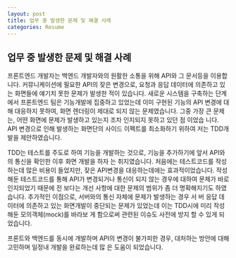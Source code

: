 ```yaml
---
layout: post
title: 업무 중 발생한 문제 및 해결 사례
categories: Resume
---
```


## 업무 중 발생한 문제 및 해결 사례

프론트엔드 개발자는 백엔드 개발자와의 원활한 소통을 위해 API와 그 문서등을 이용합니다. 커뮤니케이션에 필요한 API의 잦은 변경으로, 요청과 응답 데이터에 의존하고 있는 화면들에 얘기치 못한 문제가 발생한 적이 있습니다. 새로운 시스템을 구축하는 단계에서 프론트엔드 팀은 기능개발에 집중하고 있었는데 이미 구현된 기능의 API 변경에 대해 대응하지 못하여, 화면 렌더링이 제대로 되지 않는 문제였습니다. 그중 가장 큰 문제는, 어떤 화면에 문제가 발생하고 있는지 조차 인지되지 못하고 있던 점 이었습 니다. API 변경으로 인해 발생하는 화면단의 사이드 이펙트를 최소화하기 위하여 저는 TDD개발을 제안하였습니다.

TDD는 테스트를 주도로 하여 기능을 개발하는 것으로, 기능을 추가하기에 앞서 API와의 통신을 확인한 이후 화면 개발을 하자 는 취지였습니다. 처음에는 테스트코드를 작성하는데 많은 비용이 들었지만, 잦은 API변경을 대응하는데에는 효과적이었습니다. 작성해둔 테스트코드를 통해 API가 변경되거나 통신이 되지 않는 경우에 대하여 문제가 바로 인지되었기 때문에 전 보다는 개선 사항에 대한 문제의 범위가 좀 더 명확해지기도 하였습니다. 추가적인 이점으로, 서버와의 통신 자체에 문제가 발생하는 경우 서 버 응답 데이터에 의존하고 있는 화면개발이 중단되는 문제가 있었는데 이는 TDD시에 미리 작성해둔 모의객체(mock)를 바라보 게 함으로써 관련된 이슈도 사전에 방지 할 수 있게 되었습니다.

프론트와 백엔드를 동시에 개발하며 API의 변경이 불가피한 경우, 대처하는 방안에 대해 고민하며 일정내 개발을 완료하는데 많 은 도움이 되었습니다.
